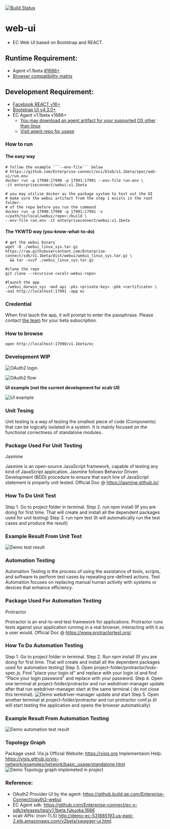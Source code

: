[![Build Status](https://travis-ci.com/Enterprise-connect/web-ui-admin.svg?branch=v1.1beta)](https://travis-ci.com/Enterprise-connect/web-ui-admin)

# web-ui
- EC Web UI based on Bootstrap and REACT.

## Runtime Requirement:
* Agent v1.1beta [#1686+](https://github.com/Enterprise-connect/ec-x-sdk/releases/tag/v1.1beta.fukuoka.1686)
* [Browser compatibility matrix](https://developer.mozilla.org/en-US/docs/Web/JavaScript/Reference/Global_Objects/Array#Browser_compatibility)

## Development Requirement:
* [Facebook REACT v16+](https://reactjs.org/docs/getting-started.html#try-react)
* [Bootstrap UI v4.3.0+](https://getbootstrap.com/docs/4.3/getting-started/download/)
* EC Agent v1.1beta v1686+
  * [You may download an agent artifact for your supported OS other than linux](https://github.com/Enterprise-connect/ec-x-sdk/tree/v1.1beta/dist)
  * [Visit agent repo for usage](https://github.build.ge.com/Enterprise-Connect/agent/tree/v1.1beta#oauth2-authentication-provider) 


### How to run

#### The easy way
```shell
# follow the example ```--env-file``` below
# https://github.com/Enterprise-connect/oci/blob/v1.1beta/spec/web-ui/run.env
docker run -p 17990:17990 -p 17991:17991 --env-file run.env \
-it enterpriseconnect/webui:v1.1beta

# you may utilise docker as the package system to test out the UI
# make sure the webui artifact from the step 1 exists in the root folder-
# of the repo before you run the command 
docker run -p 17990:17990 -p 17991:17991 -v </path/to/local/webui/repo>:/build \
--env-file run.env -it enterpriseconnect/webui:v1.1beta
```

#### The YKWTD way (you-know-what-to-do)
```shell
# get the webui binary
wget -O ./webui_linux_sys.tar.gz https://raw.githubusercontent.com/Enterprise-connect/sdk/v1.1beta/dist/webui/webui_linux_sys.tar.gz \
  && tar -xvzf ./webui_linux_sys.tar.gz

#clone the repo
git clone --recursive <xcalr-webui-repo>

#launch the app
./webui_darwin_sys -mod api -pks <private-key> -pbk <certificate> \
-oa2 http://localhost:17991 -app ec
```

### Credential
When first lauch the app, it will prompt to enter the passphrase. Please contact [the team](mailto:ec-research@ge.com) for your beta subscription.

### How to browse
```
open http://localhost:17990/v1.1beta/ec
```

### Development WIP
![OAuth2 login](docs/oauth_login.png?raw=true)

![OAuth2 flow](docs/oauth_scope.png?raw=true)

**UI example (not the current development for xcalr UI)**

![UI example](docs/ecUIDashboard.png?raw=true)

### Unit Tesing
Unit testing is a way of testing the smallest piece of code (Components) that can be logically isolated in a system. It is mainly focused on the functional correctness of standalone modules.

### Package Used For Unit Testing
Jasmine

Jasmine is an open-source JavaScript framework, capable of testing any kind of JavaScript application. Jasmine follows Behavior Driven Development (BDD) procedure to ensure that each line of JavaScript statement is properly unit tested.
Official Doc @ https://jasmine.github.io/

### How To Do Unit Test
Step 1. Go to project folder in terminal.
Step 2. run npm install  (If you are doing for first time. That will create and install all the dependent packages used for unit testing)
Step 3. run npm test (It will automatically run the test cases and produce the result)

### Example Result From Unit Test
![Demo test result](docs/Unittest/unit_test_result.PNG?raw=true)

### Automation Testing
Automation Testing is the process of using the assistance of tools, scripts, and software to perform test cases by repeating pre-defined actions. Test Automation focuses on replacing manual human activity with systems or devices that enhance efficiency.

### Package Used For Automation Testing
Protractor

Protractor is an end-to-end test framework for applications. Protractor runs tests against your application running in a real browser, interacting with it as a user would.
Official Doc @ https://www.protractortest.org/

### How To Do Automation Testing
Step 1. Go to project folder in terminal.
Step 2. Run npm install  (If you are doing for first time. That will create and install all the dependent packages used for automation testing)
Step 3. Open project-folder/protractor/todo-spec.js. Find "place your login id" and replace with your login id and find "Place your login password" and replace with your password.
Step 4. Open one terminal at project-folder/protractor and run webdriver-manager update after that run webdriver-manager start at the same terminal ( do not close this terminal).
![Demo webdriver-manager update and start](docs/Automationtesting/webdriver-manager.png?raw=true)
Step 5. Open another terminal at project-folder/protractor and run protractor conf.js (it will start testing the application and opens the browser automatically)

### Example Result From Automation Testing
![Demo automation test result](docs/Automationtesting/protractor-result.png?raw=true)

### Topology Graph
Package used: Vis.js
Official Website: https://visjs.org
Implementaion Help: https://visjs.github.io/vis-network/examples/network/basic_usage/standalone.html
![Demo Topology graph implemeted in project](docs/topology_graph.PNG?raw=true)

### Reference:
- OAuth2 Provider UI by the agent:
https://github.build.ge.com/Enterprise-Connect/oauth2-webui
- EC Agent sdk:
https://github.com/Enterprise-connect/ec-x-sdk/releases/tag/v1.1beta.fukuoka.1686
- xcalr APIs: (non-TLS)
http://demo-ec-531885193.us-east-2.elb.amazonaws.com/v2beta/swagger-ui.html
